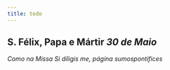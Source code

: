 ```yaml
---
title: todo
---
```

<h2 class="text-center">S. Félix, Papa e Mártir <em>30 de Maio</em></h2>

<em>Como na Missa Si díligis me, página sumospontifices</em>